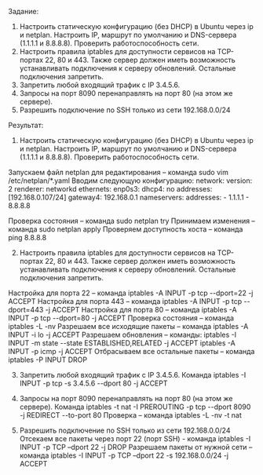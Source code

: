 Задание:
1. Настроить статическую конфигурацию (без DHCP) в Ubuntu через ip и netplan. Настроить IP, маршрут по умолчанию и DNS-сервера (1.1.1.1 и 8.8.8.8). Проверить работоспособность сети.
2. Настроить правила iptables для доступности сервисов на TCP-портах 22, 80 и 443. Также сервер должен иметь возможность устанавливать подключения к серверу обновлений. Остальные подключения запретить.
3. Запретить любой входящий трафик с IP 3.4.5.6.
4. Запросы на порт 8090 перенаправлять на порт 80 (на этом же сервере).
5. Разрешить подключение по SSH только из сети 192.168.0.0/24

Результат:
1. Настроить статическую конфигурацию (без DHCP) в Ubuntu через ip и netplan. Настроить IP, маршрут по умолчанию и DNS-сервера (1.1.1.1 и 8.8.8.8). Проверить работоспособность сети.

Запускаем файл netplan для редактирования – команда sudo vim /etc/netplan/*.yaml
Вводим следующую конфигурацию:
network:
  version: 2
  renderer: networkd
  ethernets:
    enp0s3:
      dhcp4: no
      addresses: [192.168.0.107/24]
      gateway4: 192.168.0.1
      nameservers:
        addresses:
          - 1.1.1.1
          - 8.8.8.8

Проверка состояния – команда sudo netplan try
Принимаем изменения – команда sudo netplan apply
Проверяем доступность хоста – команда ping 8.8.8.8

2. Настроить правила iptables для доступности сервисов на TCP-портах 22, 80 и 443. Также сервер должен иметь возможность устанавливать подключения к серверу обновлений. Остальные подключения запретить.

Настройка для порта 22 – команда iptables -A INPUT -p tcp --dport=22 -j ACCEPT
Настройка для порта 443 – команда iptables -A INPUT -p tcp --dport=443 -j ACCEPT
Настройка для порта 80 – команда iptables -A INPUT -p tcp --dport=80 -j ACCEPT
Проверка состояния – команда iptables -L -nv
Разрешаем все исходящие пакеты – команда iptables -A INPUT -i lo -j ACCEPT
Разрешаем обновления – команды:
iptables -I INPUT -m state --state ESTABLISHED,RELATED -j ACCEPT
iptables -A INPUT -p icmp -j ACCEPT
Отбрасываем все остальные пакеты – команда iptables -P INPUT DROP

3. Запретить любой входящий трафик с IP 3.4.5.6.
Команда iptables -I INPUT -p tcp -s 3.4.5.6 --dport 80 -j ACCEPT

4. Запросы на порт 8090 перенаправлять на порт 80 (на этом же сервере).
Команда iptables -t nat -I PREROUTING -p tcp --dport 8090 -j REDIRECT --to-port 80
Проверка – команда iptables -L -nv -t nat

5. Разрешить подключение по SSH только из сети 192.168.0.0/24
Отсекаем все пакеты через порт 22 (порт SSH) - команда iptables -I INPUT -p TCP –dport 22 -j DROP
Разрешаем пакеты от нужной сети – команда
iptables -I INPUT -p TCP –dport 22 -s 192.168.0.0/24 -j ACCEPT

